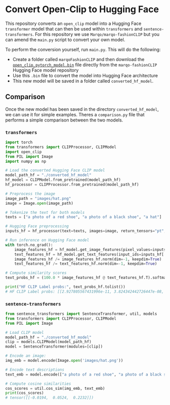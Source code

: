 # Convert Open-Clip to Hugging Face

This repository converts an `open_clip` model into a Hugging Face `transformer` model that can then be used within `transformers` and `sentence-transformers`. For this repository we use `Marqo/marqo-fashionCLIP` but you can amend the `main.py` script to convert your own model. 

To perform the conversion yourself, run `main.py`. This will do the following:
* Create a folder called `marqoFashionCLIP` and then download the [`open_clip_pytorch_model.bin`](https://huggingface.co/Marqo/marqo-fashionCLIP/blob/main/open_clip_pytorch_model.bin) file directly from the `marqo-fashionCLIP` Hugging Face model repository
* Use this `.bin` file to convert the model into Hugging Face architecture
* This new model will be saved in a folder called `converted_hf_model`.

## Comparison

Once the new model has been saved in the directory `converted_hf_model`, we can use it for simple examples. Theres a `comparison.py` file that performs a simple comparison between the two models.

### `transformers`
```python
import torch
from transformers import CLIPProcessor, CLIPModel
import open_clip
from PIL import Image
import numpy as np

# Load the converted Hugging Face CLIP model
model_path_hf = "./converted_hf_model"
hf_model = CLIPModel.from_pretrained(model_path_hf)
hf_processor = CLIPProcessor.from_pretrained(model_path_hf)

# Preprocess the image
image_path = "images/hat.png"
image = Image.open(image_path)

# Tokenize the text for both models
texts = ["a photo of a red shoe", "a photo of a black shoe", "a hat"]

# Hugging Face preprocessing
inputs_hf = hf_processor(text=texts, images=image, return_tensors="pt", padding=True)

# Run inference on Hugging Face model
with torch.no_grad():
    image_features_hf = hf_model.get_image_features(pixel_values=inputs_hf['pixel_values'])
    text_features_hf = hf_model.get_text_features(input_ids=inputs_hf['input_ids'], attention_mask=inputs_hf['attention_mask'])
    image_features_hf /= image_features_hf.norm(dim=-1, keepdim=True)
    text_features_hf /= text_features_hf.norm(dim=-1, keepdim=True)

# Compute similarity scores
text_probs_hf = (100.0 * image_features_hf @ text_features_hf.T).softmax(dim=-1)

print("HF CLIP Label probs:", text_probs_hf.tolist())
# HF CLIP Label probs: [[2.927805567431996e-11, 3.824342442726447e-08, 1.0]]
```

### `sentence-transformers`
```python
from sentence_transformers import SentenceTransformer, util, models
from transformers import CLIPProcessor, CLIPModel
from PIL import Image

# Load CLIP model
model_path_hf = "./converted_hf_model"
clip = models.CLIPModel(model_path_hf)
model = SentenceTransformer(modules=[clip])

# Encode an image:
img_emb = model.encode(Image.open('images/hat.png'))

# Encode text descriptions
text_emb = model.encode(["a photo of a red shoe", "a photo of a black shoe", "a hat"])

# Compute cosine similarities 
cos_scores = util.cos_sim(img_emb, text_emb)
print(cos_scores)
# tensor([[-0.0194,  0.0524,  0.2232]])
```
